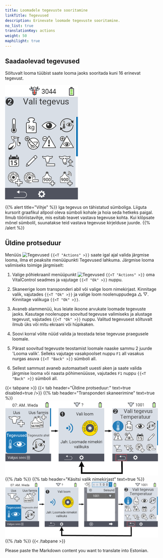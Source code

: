 ```yaml
---
title: Loomadele tegevuste sooritamine
linkTitle: Tegevused
description: Erinevate loomade tegevuste sooritamine.
no_list: true
translationKey: actions
weight: 50
maphilight: true
---
```

## Saadaolevad tegevused

Sõltuvalt looma tüübist saate looma jaoks sooritada kuni 16 erinevat tegevust.


<img src="images/menu2.png" alt="VitalControl Actions" title="Tegevused" usemap="#workmap" class="maphilight" />

<map name="workmap">
  <area shape="rect" coords="3,100,60,165" alt="Temperatuur" title="Mõõda oma loomade palavikku&#10;Hiireklõps: ava dokumentatsioon" href="/et/docs/actions/measure-temperature/">
  <area shape="rect" coords="60,100,118,165" alt="Kaalumine" title="Salvesta oma loomade kaal&#10;Hiireklõps: ava dokumentatsioon" href="/et/docs/actions/record-weight/">
  <area shape="rect" coords="118,100,174,165" alt="Hinnang" title="Anna oma loomadele hinnang&#10;Hiireklõps: ava dokumentatsioon" href="/et/docs/actions/rating/">
  <area shape="rect" coords="174,100,230,165" alt="Tegevuste jada" title="Rakenda ja seadista tegevuste jada&#10;Hiireklõps: ava dokumentatsioon" href="/et/docs/chain-of-actions/">
   <area shape="rect" coords="3,165,60,225" alt="Poegimine" title="Registreeri poegimine&#10;Hiireklõps: ava dokumentatsioon" href="/et/docs/actions/calving/">
   <area shape="rect" coords="60,165,120,225" alt="Lüpsilõpetamine" title="Lõpeta lehma lüpsmine või lisa ta värskete lehmade nimekirja&#10;Hiireklõps: ava dokumentatsioon" href="/et/docs/actions/dry-off/">
   <area shape="rect" coords="120,165,175,225" alt="Häire" title="Lisa ja eemalda loomi häire nimekirjast&#10;Hiireklõps: ava dokumentatsioon" href="/et/docs/actions/alarm/">
   <area shape="rect" coords="175,165,230,225" alt="Valves" title="Pane loomad valves olevate nimekirja või eemalda neid&#10;Hiireklõps: ava dokumentatsioon" href="/et/docs/actions/on-watch/">
   <area shape="rect" coords="3,225,60,280" alt="Looma ajalugu" title="Vaata looma ajalugu&#10;Hiireklõps: ava dokumentatsioon" href="/et/docs/actions/animal-history/">
   <area shape="rect" coords="60,225,120,280" alt="Muuda" title="Muuda valitud looma andmeid&#10;Hiireklõps: ava dokumentatsioon" href="/et/docs/actions/edit/">
   <area shape="rect" coords="120,225,175,280" alt="Eemalda registreering" title="Eemalda looma registreering&#10;Hiireklõps: ava dokumentatsioon" href="/et/docs/actions/unregister/">
   <area shape="rect" coords="175,225,230,280" alt="Looma kaotus" title="Registreeri looma kaotus&#10;Hiireklõps: ava dokumentatsioon" href="/et/docs/actions/animal-loss/">
   <area shape="rect" coords="3,280,60,337" alt="Seo transponder" title="Määra loomale transponder&#10;Hiireklõps: ava dokumentatsioon" href="/et/docs/actions/link-transponder/">
   <area shape="rect" coords="55,280,120,337" alt="Eemalda transponderi seos" title="Eemalda loomalt transponderi seos&#10;Hiireklõps: ava dokumentatsioon" href="/et/docs/actions/unlink-transponder/">
   <area shape="rect" coords="120,280,175,337" alt="Seo looma ID käsitsi" title="Määra loomale, kellel puudub rahvuslik looma ID, rahvuslik looma ID&#10;Hiireklõps: ava dokumentatsioon" href="/et/docs/actions/link-animal-id/#link-animal-id">
   <area shape="rect" coords="175,280,230,337" alt="Seo looma ID skaneerimisega" title="Määra loomale, kellel puudub rahvuslik looma ID, rahvuslik looma ID elektroonilise kõrvamärgi skaneerimisega&#10;Hiireklõps: ava dokumentatsioon" href="/et/docs/actions/link-animal-id/#link-animal-id-with-electronic-ear-tag-scan">

<area shape="rect" coords="100,340,140,375" alt="Settings" title="Kutsu seaded üles&#10;Hiireklõps: dokumentatsioonile" href="/et/docs/actions/setting/">
</map>

{{% alert title="Vihje" %}}
Iga tegevus on tähistatud sümboliga. Liiguta kursorit graafikul allpool oleva sümboli kohale ja hoia seda hetkeks paigal. Ilmub tööriistavihje, mis esitab teavet vastava tegevuse kohta. Kui klõpsate mõnel sümbolil, suunatakse teid vastava tegevuse kirjelduse juurde.
{{% /alert %}}

## Üldine protseduur

Menüüs <img src="/icons/actions.svg" width="40" align="bottom" alt="Tegevused" /> `{{<T "Actions" >}}` saate igal ajal valida järgmise looma, ilma et peaksite menüüpunkti Tegevused lahkuma. Järgmise looma valimiseks toimige järgmiselt:

1. Valige põhiekraanil menüüpunkt <img src="/icons/actions.svg" width="40" align="bottom" alt="Tegevused" /> `{{<T "Actions" >}}` oma VitalControl seadmes ja vajutage `{{<T "Ok" >}}` nuppu.

2. Skaneerige loom transponderi abil või valige loom nimekirjast. Kinnitage valik, vajutades `{{<T "Ok" >}}` ja valige loom noolenuppudega △ ▽. Kinnitage valikuga `{{<T "Ok" >}}`.

3. Avaneb alammenüü, kus leiate ikoone arvukate loomade tegevuste jaoks. Kasutage noolenuppe soovitud tegevuse valimiseks ja alustage tegevust, vajutades `{{<T "Ok" >}}` nuppu. Valitud tegevusest sõltuvalt ilmub üks või mitu ekraani või hüpikaken.

4. Soovi korral võite nüüd valida ja teostada teise tegevuse praegusele loomale.

5. Pärast soovitud tegevuste teostamist loomale naaske sammu 2 juurde 'Looma valik'. Selleks vajutage vasakpoolset nuppu `F1` all vasakus nurgas asuva `{{<T "Back" >}}` sümboli all.

6. Sellest sammust avaneb automaatselt uuesti aken ja saate valida järgmise looma või naasta põhimenüüsse, vajutades `F1` nuppu `{{<T "Back" >}}` sümboli all.

{{< tabpane >}}
{{< tab header="Üldine protseduur:" text=true disabled=true />}}
{{% tab header="Transponderi skaneerimine" text=true %}}
![VitalControl: Menüü Tegevused Üldine protseduur](images/next-animal-scan.png "Loomategevuste sooritamine, valik skaneerimise teel")
{{% /tab %}}
{{% tab header="Käsitsi valik nimekirjast" text=true %}}
![VitalControl: Menüü Tegevused Üldine protseduur](images/next-animal-manual-select.png "Loomategevuste sooritamine, käsitsi valik")
{{% /tab %}}
{{< /tabpane >}}

Please paste the Markdown content you want to translate into Estonian.
